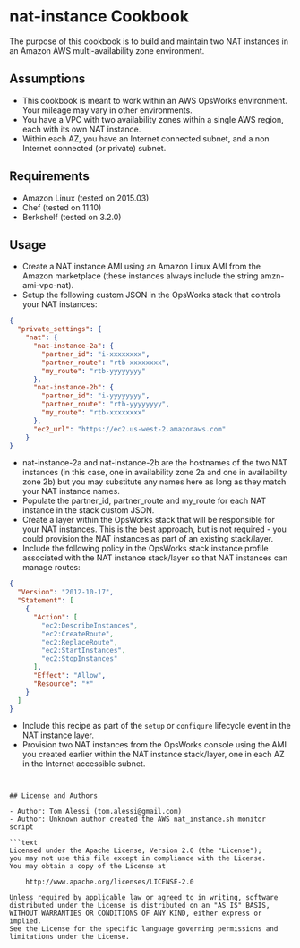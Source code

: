 # nat-instance Cookbook

The purpose of this cookbook is to build and maintain two NAT instances in an Amazon AWS multi-availability zone environment.


## Assumptions

- This cookbook is meant to work within an AWS OpsWorks environment.  Your mileage may vary in other environments.
- You have a VPC with two availability zones within a single AWS region, each with its own NAT instance.
- Within each AZ, you have an Internet connected subnet, and a non Internet connected (or private) subnet.


## Requirements

- Amazon Linux (tested on 2015.03)
- Chef (tested on 11.10)
- Berkshelf (tested on 3.2.0)


## Usage

- Create a NAT instance AMI using an Amazon Linux AMI from the Amazon marketplace (these instances always include the string amzn-ami-vpc-nat).
- Setup the following custom JSON in the OpsWorks stack that controls your NAT instances:
```json
{
  "private_settings": {
    "nat": {
      "nat-instance-2a": {
        "partner_id": "i-xxxxxxxx",
        "partner_route": "rtb-xxxxxxxx",
        "my_route": "rtb-yyyyyyyy"
      },
      "nat-instance-2b": {
        "partner_id": "i-yyyyyyyy",
        "partner_route": "rtb-yyyyyyyy",
        "my_route": "rtb-xxxxxxxx"
      },
      "ec2_url": "https://ec2.us-west-2.amazonaws.com"
    }
}
```
- nat-instance-2a and nat-instance-2b are the hostnames of the two NAT instances (in this case, one in availability zone 2a and one in availability zone 2b) but you may substitute any names here as long as they match your NAT instance names.
- Populate the partner_id, partner_route and my_route for each NAT instance in the stack custom JSON.
- Create a layer within the OpsWorks stack that will be responsible for your NAT instances.  This is the best approach, but is not required - you could provision the NAT instances as part of an existing stack/layer.
- Include the following policy in the OpsWorks stack instance profile associated with the NAT instance stack/layer so that NAT instances can manage routes:
```json
{
  "Version": "2012-10-17",
  "Statement": [
    {
      "Action": [
        "ec2:DescribeInstances",
        "ec2:CreateRoute",
        "ec2:ReplaceRoute",
        "ec2:StartInstances",
        "ec2:StopInstances"
      ],
      "Effect": "Allow",
      "Resource": "*"
    }
  ]
}
```
- Include this recipe as part of the `setup` or `configure` lifecycle event in the NAT instance layer.
- Provision two NAT instances from the OpsWorks console using the AMI you created earlier within the NAT instance stack/layer, one in each AZ in the Internet accessible subnet.
```


## License and Authors

- Author: Tom Alessi (tom.alessi@gmail.com)
- Author: Unknown author created the AWS nat_instance.sh monitor script

```text
Licensed under the Apache License, Version 2.0 (the "License");
you may not use this file except in compliance with the License.
You may obtain a copy of the License at

    http://www.apache.org/licenses/LICENSE-2.0

Unless required by applicable law or agreed to in writing, software
distributed under the License is distributed on an "AS IS" BASIS,
WITHOUT WARRANTIES OR CONDITIONS OF ANY KIND, either express or implied.
See the License for the specific language governing permissions and
limitations under the License.
```
